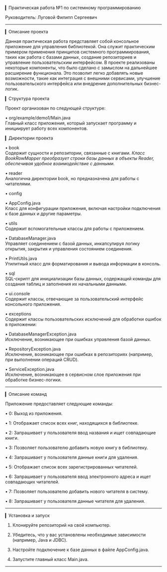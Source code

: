 ▎Практическая работа №1 по системному программированию

Руководитель: Луговой Филипп Сергеевич

---

▎Описание проекта

Данная практическая работа представляет собой консольное приложение для управления библиотекой. Она служит практическим примером применения принципов системного программирования, таких как работа с базами данных, создание репозиториев и управление пользовательским интерфейсом. В проекте реализованы некоторые компоненты, что было сделано с замыслом на дальнейшее расширение функционала. Это позволит легко добавлять новые возможности, такие как интеграция с внешними сервисами, улучшение пользовательского интерфейса или внедрение дополнительных бизнес-логик.


▎Структура проекта

Проект организован по следующей структуре:

• org/example/demo1/Main.java  
  Главный класс приложения, который запускает программу и инициирует работу всех компонентов.

▎Директории проекта

• book  
  Содержит сущности и репозитории, связанные с книгами.
  *Класс BookRowMapper преобразует строки базы данных в объекты Reader, обеспечивая удобное взаимодействие с данными.*


• reader  
  Аналогична директории book, но предназначена для работы с читателями.  


• config  

  • AppConfig.java  
    Класс для конфигурации приложения, включая настройки подключения к базе данных и другие параметры.

• utils  
  Содержит вспомогательные классы для работы с приложением.

  • DatabaseManager.java  
    Управляет соединением с базой данных, инкапсулируя логику открытия, закрытия и управления состоянием соединения.

  • PrintUtils.java  
    Утилитный класс для форматирования и вывода информации в консоль.

• sql  
  SQL-скрипт для инициализации базы данных, содержащий команды для создания таблиц и заполнения их начальными данными.

• ui.console  
  Содержит классы, отвечающие за пользовательский интерфейс консольного приложения.

• exceptions  
  Содержит классы пользовательских исключений для обработки ошибок в приложении:

  • DatabaseManagerException.java  
    Исключение, возникающее при ошибках управления базой данных.

  • RepositoryException.java  
    Исключение, возникающее при ошибках в репозиториях (например, при выполнении операций CRUD).

  • ServiceException.java  
    Исключение, возникающее в сервисном слое приложения при обработке бизнес-логики.

---

▎Описание команд

Приложение предоставляет следующие команды:

• 0: Выход из приложения.

• 1: Отображает список всех книг, находящихся в библиотеке.

• 2: Запрашивает у пользователя ввод названия и ищет совпадающие книги.

• 3: Позволяет пользователю добавить новую книгу в библиотеку.

• 4: Запрашивает у пользователя данные книги для удаления.

• 5: Отображает список всех зарегистрированных читателей.

• 6: Запрашивает у пользователя ввод электронного адреса и ищет совпадающих читателей.

• 7: Позволяет пользователю добавить нового читателя в систему.

• 8: Запрашивает у пользователя данные читателя для удаления.

---

▎Установка и запуск

1. Клонируйте репозиторий на свой компьютер.

2. Убедитесь, что у вас установлены необходимые зависимости (например, Java и JDBC).

3. Настройте подключение к базе данных в файле AppConfig.java.

4. Запустите главный класс Main.java.

---

